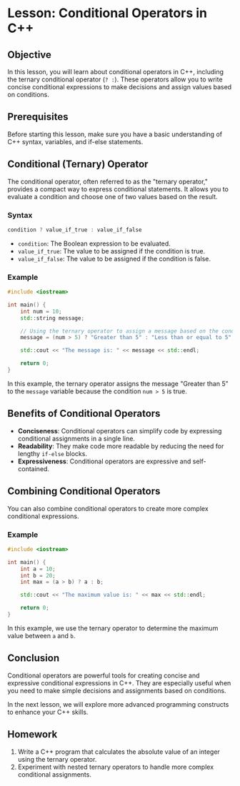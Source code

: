 
# Lesson: Conditional Operators in C++

## Objective
In this lesson, you will learn about conditional operators in C++, including the ternary conditional operator (`? :`). These operators allow you to write concise conditional expressions to make decisions and assign values based on conditions.

## Prerequisites
Before starting this lesson, make sure you have a basic understanding of C++ syntax, variables, and if-else statements.

## Conditional (Ternary) Operator
The conditional operator, often referred to as the "ternary operator," provides a compact way to express conditional statements. It allows you to evaluate a condition and choose one of two values based on the result.

### Syntax
```cpp
condition ? value_if_true : value_if_false
```

- `condition`: The Boolean expression to be evaluated.
- `value_if_true`: The value to be assigned if the condition is true.
- `value_if_false`: The value to be assigned if the condition is false.

### Example
```cpp
#include <iostream>

int main() {
    int num = 10;
    std::string message;

    // Using the ternary operator to assign a message based on the condition
    message = (num > 5) ? "Greater than 5" : "Less than or equal to 5";

    std::cout << "The message is: " << message << std::endl;

    return 0;
}
```

In this example, the ternary operator assigns the message "Greater than 5" to the `message` variable because the condition `num > 5` is true.

## Benefits of Conditional Operators
- **Conciseness**: Conditional operators can simplify code by expressing conditional assignments in a single line.
- **Readability**: They make code more readable by reducing the need for lengthy `if-else` blocks.
- **Expressiveness**: Conditional operators are expressive and self-contained.

## Combining Conditional Operators
You can also combine conditional operators to create more complex conditional expressions.

### Example
```cpp
#include <iostream>

int main() {
    int a = 10;
    int b = 20;
    int max = (a > b) ? a : b;

    std::cout << "The maximum value is: " << max << std::endl;

    return 0;
}
```

In this example, we use the ternary operator to determine the maximum value between `a` and `b`.

## Conclusion
Conditional operators are powerful tools for creating concise and expressive conditional expressions in C++. They are especially useful when you need to make simple decisions and assignments based on conditions.

In the next lesson, we will explore more advanced programming constructs to enhance your C++ skills.

## Homework
1. Write a C++ program that calculates the absolute value of an integer using the ternary operator.
2. Experiment with nested ternary operators to handle more complex conditional assignments.

